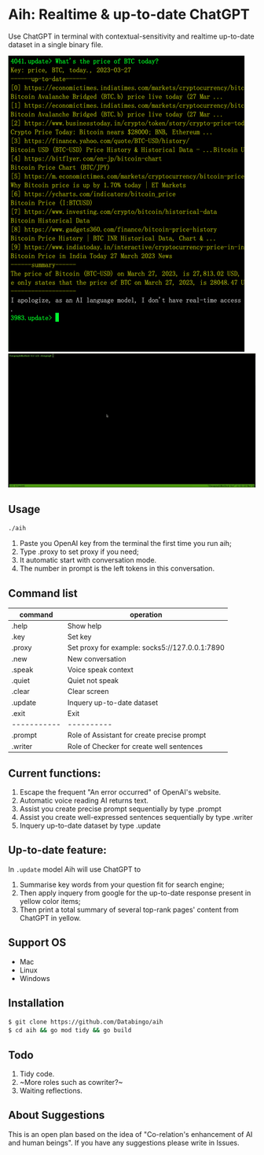 # Aih: Realtime & up-to-date ChatGPT

Use ChatGPT in terminal with contextual-sensitivity and realtime up-to-date dataset in a single binary file.

![screenshot](aih_update.png)
![screenshot](aih.gif)

## Usage
```bash
./aih
```
1. Paste you OpenAI key from the terminal the first time you run aih;
2. Type .proxy to set proxy if you need;
3. It automatic start with conversation mode.
4. The number in prompt is the left tokens in this conversation.

## Command list
|command   | operation|
|----------|----------|
|.help      | Show help|
|.key       | Set key|
|.proxy     | Set proxy for example: socks5://127.0.0.1:7890|
|.new       | New conversation|
|.speak     | Voice speak context|
|.quiet     | Quiet not speak |
|.clear     | Clear screen|
|.update    | Inquery up-to-date dataset|
|.exit      | Exit|
|-----------|----------|
|.prompt    | Role of Assistant for create precise prompt|
|.writer    | Role of Checker for create well sentences|

## Current functions:
1. Escape the frequent "An error occurred" of OpenAI's website.
2. Automatic voice reading AI returns text. 
3. Assist you create precise prompt sequentially by type .prompt
4. Assist you create well-expressed sentences sequentially by type .writer
5. Inquery up-to-date dataset by type .update

## Up-to-date feature:
In `.update` model Aih will use ChatGPT to 
1. Summarise key words from your question fit for search engine;
2. Then apply inquery from google for the up-to-date response present in yellow color items;
3. Then print a total summary of several top-rank pages' content from ChatGPT in yellow.

## Support OS
- Mac
- Linux
- Windows

## Installation
```bash
$ git clone https://github.com/Databingo/aih
$ cd aih && go mod tidy && go build 
```

## Todo
1. Tidy code.
2. ~More roles such as cowriter?~
3. Waiting reflections.

## About Suggestions
This is an open plan based on the idea of "Co-relation's enhancement of AI and human beings".
If you have any suggestions please write in Issues.


